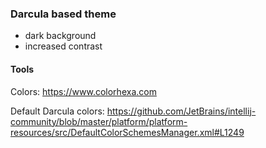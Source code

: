 ### Darcula based theme

- dark background
- increased contrast

#### Tools

Colors: https://www.colorhexa.com

Default Darcula colors: https://github.com/JetBrains/intellij-community/blob/master/platform/platform-resources/src/DefaultColorSchemesManager.xml#L1249

